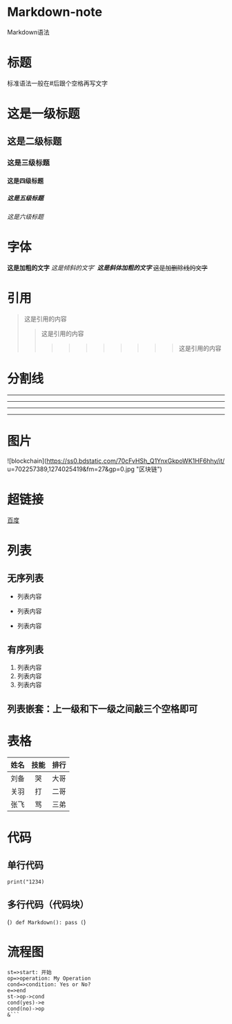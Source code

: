 # Markdown-note
Markdown语法
# 标题
标准语法一般在#后跟个空格再写文字
# 这是一级标题
## 这是二级标题
### 这是三级标题
#### 这是四级标题
##### 这是五级标题
###### 这是六级标题
# 字体
**这是加粗的文字**
*这是倾斜的文字*`
***这是斜体加粗的文字***
~~这是加删除线的文字~~
# 引用
>这是引用的内容
>>这是引用的内容
>>>>>>>>>>这是引用的内容
# 分割线
---
----
***
*****
# 图片
![blockchain](https://ss0.bdstatic.com/70cFvHSh_Q1YnxGkpoWK1HF6hhy/it/
u=702257389,1274025419&fm=27&gp=0.jpg "区块链")
# 超链接
[百度](http://baidu.com)
# 列表
## 无序列表
- 列表内容
+ 列表内容
* 列表内容
## 有序列表
1. 列表内容
2. 列表内容
3. 列表内容
## 列表嵌套：上一级和下一级之间敲三个空格即可
# 表格
姓名|技能|排行
--|:--:|--:
刘备|哭|大哥
关羽|打|二哥
张飞|骂|三弟
# 代码
## 单行代码
`print("1234)`
## 多行代码（代码块）
(```)
    def Markdown():
        pass
(```)
# 流程图
```flow
st=>start: 开始
op=>operation: My Operation
cond=>condition: Yes or No?
e=>end
st->op->cond
cond(yes)->e
cond(no)->op
&```
